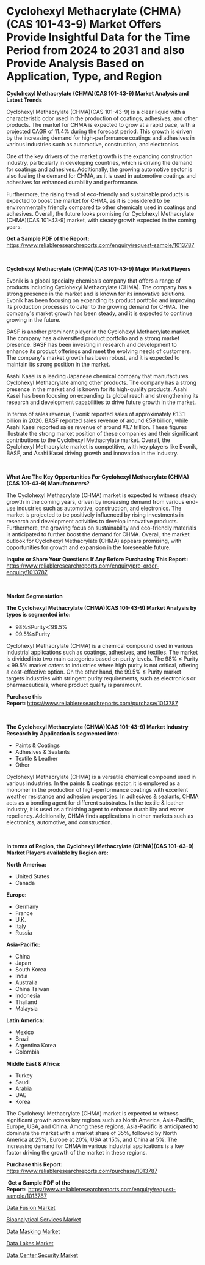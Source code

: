 <p><h1>Cyclohexyl Methacrylate (CHMA)(CAS 101-43-9) Market Offers Provide Insightful Data for the Time Period from 2024 to 2031 and also Provide Analysis Based on Application, Type, and Region</h1></p><p><strong>Cyclohexyl Methacrylate (CHMA)(CAS 101-43-9) Market Analysis and Latest Trends</strong></p>
<p><p>Cyclohexyl Methacrylate (CHMA)(CAS 101-43-9) is a clear liquid with a characteristic odor used in the production of coatings, adhesives, and other products. The market for CHMA is expected to grow at a rapid pace, with a projected CAGR of 11.4% during the forecast period. This growth is driven by the increasing demand for high-performance coatings and adhesives in various industries such as automotive, construction, and electronics.</p><p>One of the key drivers of the market growth is the expanding construction industry, particularly in developing countries, which is driving the demand for coatings and adhesives. Additionally, the growing automotive sector is also fueling the demand for CHMA, as it is used in automotive coatings and adhesives for enhanced durability and performance.</p><p>Furthermore, the rising trend of eco-friendly and sustainable products is expected to boost the market for CHMA, as it is considered to be environmentally friendly compared to other chemicals used in coatings and adhesives. Overall, the future looks promising for Cyclohexyl Methacrylate (CHMA)(CAS 101-43-9) market, with steady growth expected in the coming years.</p></p>
<p><strong>Get a Sample PDF of the Report:&nbsp;</strong> <a href="https://www.reliableresearchreports.com/enquiry/request-sample/1013787">https://www.reliableresearchreports.com/enquiry/request-sample/1013787</a></p>
<p>&nbsp;</p>
<p><strong>Cyclohexyl Methacrylate (CHMA)(CAS 101-43-9) Major Market Players</strong></p>
<p><p>Evonik is a global specialty chemicals company that offers a range of products including Cyclohexyl Methacrylate (CHMA). The company has a strong presence in the market and is known for its innovative solutions. Evonik has been focusing on expanding its product portfolio and improving its production processes to cater to the growing demand for CHMA. The company's market growth has been steady, and it is expected to continue growing in the future.</p><p>BASF is another prominent player in the Cyclohexyl Methacrylate market. The company has a diversified product portfolio and a strong market presence. BASF has been investing in research and development to enhance its product offerings and meet the evolving needs of customers. The company's market growth has been robust, and it is expected to maintain its strong position in the market.</p><p>Asahi Kasei is a leading Japanese chemical company that manufactures Cyclohexyl Methacrylate among other products. The company has a strong presence in the market and is known for its high-quality products. Asahi Kasei has been focusing on expanding its global reach and strengthening its research and development capabilities to drive future growth in the market.</p><p>In terms of sales revenue, Evonik reported sales of approximately €13.1 billion in 2020. BASF reported sales revenue of around €59 billion, while Asahi Kasei reported sales revenue of around ¥1.7 trillion. These figures illustrate the strong market position of these companies and their significant contributions to the Cyclohexyl Methacrylate market. Overall, the Cyclohexyl Methacrylate market is competitive, with key players like Evonik, BASF, and Asahi Kasei driving growth and innovation in the industry.</p></p>
<p>&nbsp;</p>
<p><strong>What Are The Key Opportunities For Cyclohexyl Methacrylate (CHMA)(CAS 101-43-9) Manufacturers?</strong></p>
<p><p>The Cyclohexyl Methacrylate (CHMA) market is expected to witness steady growth in the coming years, driven by increasing demand from various end-use industries such as automotive, construction, and electronics. The market is projected to be positively influenced by rising investments in research and development activities to develop innovative products. Furthermore, the growing focus on sustainability and eco-friendly materials is anticipated to further boost the demand for CHMA. Overall, the market outlook for Cyclohexyl Methacrylate (CHMA) appears promising, with opportunities for growth and expansion in the foreseeable future.</p></p>
<p><strong>Inquire or Share Your Questions If Any Before Purchasing This Report:</strong> <a href="https://www.reliableresearchreports.com/enquiry/pre-order-enquiry/1013787">https://www.reliableresearchreports.com/enquiry/pre-order-enquiry/1013787</a></p>
<p>&nbsp;</p>
<p><strong>Market Segmentation</strong></p>
<p><strong>The Cyclohexyl Methacrylate (CHMA)(CAS 101-43-9) Market Analysis by types is segmented into:</strong></p>
<p><ul><li>98%≤Purity＜99.5%</li><li>99.5%≤Purity</li></ul></p>
<p><p>Cyclohexyl Methacrylate (CHMA) is a chemical compound used in various industrial applications such as coatings, adhesives, and textiles. The market is divided into two main categories based on purity levels. The 98% ≤ Purity < 99.5% market caters to industries where high purity is not critical, offering a cost-effective option. On the other hand, the 99.5% ≤ Purity market targets industries with stringent purity requirements, such as electronics or pharmaceuticals, where product quality is paramount.</p></p>
<p><strong>Purchase this Report:&nbsp;</strong><a href="https://www.reliableresearchreports.com/purchase/1013787">https://www.reliableresearchreports.com/purchase/1013787</a></p>
<p>&nbsp;</p>
<p><strong>The Cyclohexyl Methacrylate (CHMA)(CAS 101-43-9) Market Industry Research by Application is segmented into:</strong></p>
<p><ul><li>Paints & Coatings</li><li>Adhesives & Sealants</li><li>Textile & Leather</li><li>Other</li></ul></p>
<p><p>Cyclohexyl Methacrylate (CHMA) is a versatile chemical compound used in various industries. In the paints & coatings sector, it is employed as a monomer in the production of high-performance coatings with excellent weather resistance and adhesion properties. In adhesives & sealants, CHMA acts as a bonding agent for different substrates. In the textile & leather industry, it is used as a finishing agent to enhance durability and water repellency. Additionally, CHMA finds applications in other markets such as electronics, automotive, and construction.</p></p>
<p>&nbsp;</p>
<p><strong>In terms of Region, the Cyclohexyl Methacrylate (CHMA)(CAS 101-43-9) Market Players available by Region are:</strong></p>
<p>
    <p> <strong> North America: </strong>
        <ul>
            <li>United States</li>
            <li>Canada</li>
        </ul>
        </p> 
    <p> <strong> Europe: </strong>
        <ul>
            <li>Germany</li>
            <li>France</li>
            <li>U.K.</li>
            <li>Italy</li>
            <li>Russia</li>
        </ul>
        </p> 
    <p> <strong> Asia-Pacific: </strong>
        <ul>
            <li>China</li>
            <li>Japan</li>
            <li>South Korea</li>
            <li>India</li>
            <li>Australia</li>
            <li>China Taiwan</li>
            <li>Indonesia</li>
            <li>Thailand</li>
            <li>Malaysia</li>
        </ul>
        </p> 
    <p> <strong> Latin America: </strong>
        <ul>
            <li>Mexico</li>
            <li>Brazil</li>
            <li>Argentina Korea</li>
            <li>Colombia</li>
        </ul>
        </p> 
    <p> <strong> Middle East & Africa: </strong>
        <ul>
            <li>Turkey</li>
            <li>Saudi</li>
            <li>Arabia</li>
            <li>UAE</li>
            <li>Korea</li>
        </ul>
    </p>
    </p>
<p><p>The Cyclohexyl Methacrylate (CHMA) market is expected to witness significant growth across key regions such as North America, Asia-Pacific, Europe, USA, and China. Among these regions, Asia-Pacific is anticipated to dominate the market with a market share of 35%, followed by North America at 25%, Europe at 20%, USA at 15%, and China at 5%. The increasing demand for CHMA in various industrial applications is a key factor driving the growth of the market in these regions.</p></p>
<p><strong>Purchase this Report: </strong><a href="https://www.reliableresearchreports.com/purchase/1013787">https://www.reliableresearchreports.com/purchase/1013787</a></p>
<p>&nbsp;<strong>Get a Sample PDF of the Report:&nbsp;&nbsp;</strong><a href="https://www.reliableresearchreports.com/enquiry/request-sample/1013787">https://www.reliableresearchreports.com/enquiry/request-sample/1013787</a></p>
<p><strong></strong></p>
<p><p><a href="https://medium.com/@benjaminrice16/data-fusion-market-size-reveals-the-best-marketing-channels-in-global-industry-c95c2ea79df3">Data Fusion Market</a></p><p><a href="https://medium.com/@benjaminrice16/bioanalytical-services-market-analysis-its-cagr-market-segmentation-and-global-industry-overview-48f59883b866">Bioanalytical Services Market</a></p><p><a href="https://medium.com/p/4043e45823c8/edit">Data Masking Market</a></p><p><a href="https://medium.com/@benjaminrice16/data-lakes-market-size-market-outlook-and-market-forecast-2024-to-2031-791801e6f6a9">Data Lakes Market</a></p><p><a href="https://medium.com/@benjaminrice16/data-center-security-market-trends-and-market-analysis-forecasted-for-period-2024-2031-39f7fe72383b">Data Center Security Market</a></p></p>
